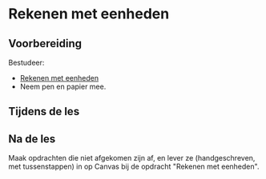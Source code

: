 # Rekenen met eenheden

## Voorbereiding
Bestudeer:
- [Rekenen met eenheden](../hardware-interfacing/basis-elektronica/rekenen-met-eenheden/rekenen-met-eenheden.md)
- Neem pen en papier mee.

## Tijdens de les


## Na de les
Maak opdrachten die niet afgekomen zijn af, en lever ze (handgeschreven, met tussenstappen) in op Canvas bij de opdracht "Rekenen met eenheden".